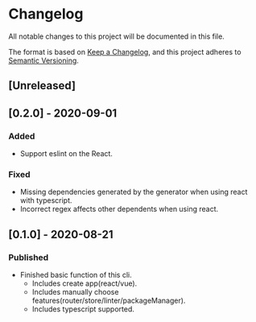 # Changelog

All notable changes to this project will be documented in this file.

The format is based on [Keep a Changelog](https://keepachangelog.com/en/1.0.0/),
and this project adheres to [Semantic Versioning](https://semver.org/spec/v2.0.0.html).

## [Unreleased]

## [0.2.0] - 2020-09-01

### Added

- Support eslint on the React.

### Fixed

- Missing dependencies generated by the generator when using react with typescript.
- Incorrect regex affects other dependents when using react.

## [0.1.0] - 2020-08-21

### Published

- Finished basic function of this cli.
  - Includes create app(react/vue).
  - Includes manually choose features(router/store/linter/packageManager).
  - Includes typescript supported.
